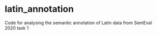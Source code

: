 # latin_annotation
Code for analysing the semantic annotation of Latin data from SemEval 2020 task 1
